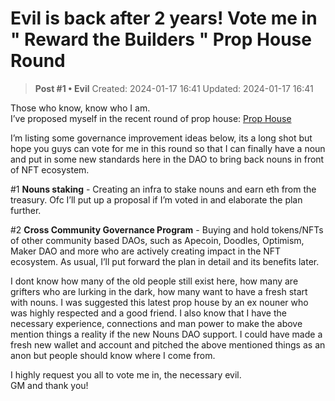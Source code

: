 # Evil is back after 2 years! Vote me in " Reward the Builders " Prop House Round

<!-- ✦✦✦ POST START ✦✦✦ -->

> **Post #1 • Evil**
> Created: 2024-01-17 16:41
> Updated: 2024-01-17 16:41

Those who know, know who I am.  
I’ve proposed myself in the recent round of prop house: [Prop House](https://prop.house/0xc1141cb6cad4a4ab2c9652bd610479088e1215a7/6)

I’m listing some governance improvement ideas below, its a long shot but hope you guys can vote for me in this round so that I can finally have a noun and put in some new standards here in the DAO to bring back nouns in front of NFT ecosystem.

#1 **Nouns staking** \- Creating an infra to stake nouns and earn eth from the treasury. Ofc I’ll put up a proposal if I’m voted in and elaborate the plan further.

#2 **Cross Community Governance Program** \- Buying and hold tokens/NFTs of other community based DAOs, such as Apecoin, Doodles, Optimism, Maker DAO and more who are actively creating impact in the NFT ecosystem. As usual, I’ll put forward the plan in detail and its benefits later.

I dont know how many of the old people still exist here, how many are grifters who are lurking in the dark, how many want to have a fresh start with nouns. I was suggested this latest prop house by an ex nouner who was highly respected and a good friend. I also know that I have the necessary experience, connections and man power to make the above mention things a reality if the new Nouns DAO support. I could have made a fresh new wallet and account and pitched the above mentioned things as an anon but people should know where I come from.

I highly request you all to vote me in, the necessary evil.  
GM and thank you!

<!-- ✦✦✦ POST END ✦✦✦ -->

